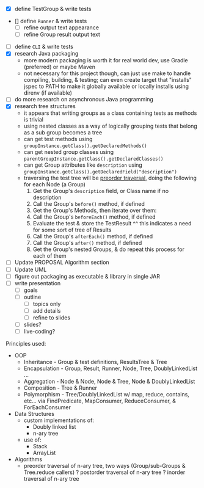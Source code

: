 - [x] define TestGroup & write tests
- [\] define `Runner` & write tests
  - [ ] refine output text appearance
  - [ ] refine Group result output text
- [ ] define `CLI` & write tests
- [x] research Java packaging
  - more modern packaging is worth it for real world dev, use Gradle (preferred) or maybe Maven
  - not necessary for this project though, can just use make to handle compiling, building, & testing; can even create target that "installs" jspec to PATH to make it globally available or locally installs using direnv (if available)
- [ ] do more research on asynchronous Java programming
- [x] research tree structures
  - it appears that writing groups as a class containing tests as methods is trivial
  - using nested classes as a way of logically grouping tests that belong as a sub group becomes a tree
  - can get test methods using `groupInstance.getClass().getDeclaredMethods()`
  - can get nested group classes using `parentGroupInstance.getClass().getDeclaredClasses()`
  - can get Group attributes like `description` using `groupInstance.getClass().getDeclaredField("description")`
  - traversing the test tree will be [preorder traversal](http://cs360.cs.ua.edu/lectures-new/36%20Non-Binary%20Trees%20and%20Traversals.pdf), doing the following for each Node (a Group)
    1. Get the Group's `description` field, or Class name if no description
    2. Call the Group's `before()` method, if defined
    3. Get the Group's Methods, then iterate over them:
      1. Call the Group's `beforeEach()` method, if defined
      2. Evaluate the test & store the TestResult
        ^^ this indicates a need for some sort of tree of Results
      3. Call the Group's `afterEach()` method, if defined
    4. Call the Group's `after()` method, if defined
    5. Get the Group's nested Groups, & do repeat this process for each of them
- [ ] Update PROPOSAL Algorithm section
- [ ] Update UML
- [ ] figure out packaging as executable & library in single JAR
- [ ] write presentation
  - [ ] goals
  - [ ] outline
    - [ ] topics only
    - [ ] add details
    - [ ] refine to slides
  - [ ] slides?
  - [ ] live-coding?

Principles used:

- OOP
  - Inheritance - Group & test definitions, ResultsTree & Tree<T>
  - Encapsulation - Group, Result, Runner, Node<T>, Tree<T>, DoublyLinkedList<T> ...
  - Aggregation - Node<T> & Node<Result>, Node<T> & Tree<T>, Node<T> & DoublyLinkedList<T>
  - Composition - Tree<Result> & Runner
  - Polymorphism - Tree/DoublyLinkedList w/ map, reduce, contains, etc... via FindPredicate, MapConsumer, ReduceConsumer, & ForEachConsumer
- Data Structures
  - custom implementations of:
    - Doubly linked list
    - n-ary tree
  - use of:
    - Stack
    - ArrayList
- Algorithms
  - preorder traversal of n-ary tree, two ways (Group/sub-Groups & Tree<T>.reduce callers)
  ? postorder traversal of n-ary tree
  ? inorder traversal of n-ary tree
